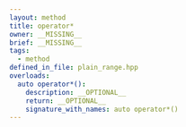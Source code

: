 ```yaml
---
layout: method
title: operator*
owner: __MISSING__
brief: __MISSING__
tags:
  - method
defined_in_file: plain_range.hpp
overloads:
  auto operator*():
    description: __OPTIONAL__
    return: __OPTIONAL__
    signature_with_names: auto operator*()
---
```

